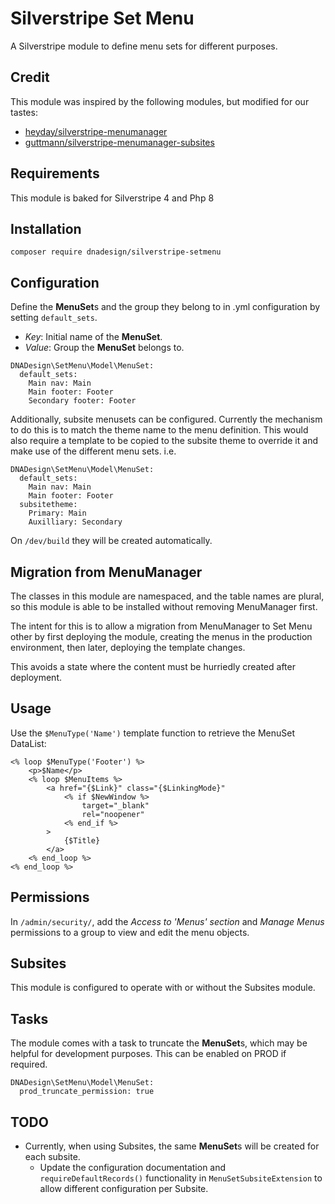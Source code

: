 # Silverstripe Set Menu
A Silverstripe module to define menu sets for different purposes.

## Credit
This module was inspired by the following modules, but modified for our tastes:
- [heyday/silverstripe-menumanager](https://github.com/heyday/silverstripe-menumanager)
-  [guttmann/silverstripe-menumanager-subsites](https://github.com/guttmann/silverstripe-menumanager-subsites)

## Requirements
This module is baked for Silverstripe 4 and Php 8

## Installation
`composer require dnadesign/silverstripe-setmenu`

## Configuration
Define the **MenuSet**s and the group they belong to in .yml configuration by setting `default_sets`. 

- _Key_: Initial name of the **MenuSet**.
- _Value_: Group the **MenuSet** belongs to.

```
DNADesign\SetMenu\Model\MenuSet:
  default_sets:
    Main nav: Main
    Main footer: Footer
    Secondary footer: Footer
```
Additionally, subsite menusets can be configured. Currently the mechanism to do this is to match the theme name to the menu definition. This would also require a template to be copied to the subsite theme to override it and make use of the different menu sets.
i.e.

```
DNADesign\SetMenu\Model\MenuSet:
  default_sets:
    Main nav: Main
    Main footer: Footer
  subsitetheme:
    Primary: Main
    Auxilliary: Secondary
```

On `/dev/build` they will be created automatically.

## Migration from MenuManager
The classes in this module are namespaced, and the table names are plural, so this module is able to be installed without removing MenuManager first. 

The intent for this is to allow a migration from MenuManager to Set Menu other by first deploying the module, creating the menus in the production environment, then later, deploying the template changes.

This avoids a state where the content must be hurriedly created after deployment. 

## Usage

Use the `$MenuType('Name')` template function to retrieve the MenuSet DataList:
```
<% loop $MenuType('Footer') %>
    <p>$Name</p>
    <% loop $MenuItems %>
        <a href="{$Link}" class="{$LinkingMode}"
            <% if $NewWindow %>
                target="_blank"
                rel="noopener"
            <% end_if %>
        >
            {$Title}
        </a>
    <% end_loop %>
<% end_loop %>
```
## Permissions
In `/admin/security/`, add the _Access to 'Menus' section_ and _Manage Menus_ permissions to a group to view and edit the menu objects.
## Subsites
This module is configured to operate with or without the Subsites module.

## Tasks
The module comes with a task to truncate the **MenuSet**s, which may be helpful for development purposes. This can be enabled on PROD if required.

```
DNADesign\SetMenu\Model\MenuSet:
  prod_truncate_permission: true
```

## TODO
- Currently, when using Subsites, the same **MenuSet**s will be created for each subsite.
  - Update the configuration documentation and `requireDefaultRecords()` functionality in `MenuSetSubsiteExtension` to allow different configuration per Subsite.
